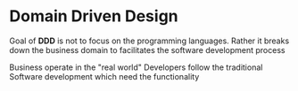 # Domain Driven Design

Goal of **DDD** is not to focus on the programming languages. Rather it breaks down the business domain to facilitates the software development process

Business operate in the "real world"
Developers follow the traditional Software development which need the functionality 
